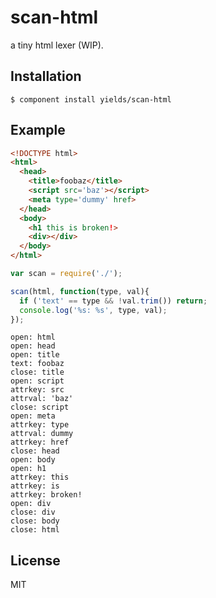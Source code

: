 
# scan-html

  a tiny html lexer (WIP).

## Installation

    $ component install yields/scan-html

## Example

```html
<!DOCTYPE html>
<html>
  <head>
    <title>foobaz</title>
    <script src='baz'></script>
    <meta type='dummy' href>
  </head>
  <body>
    <h1 this is broken!>
    <div></div>
  </body>
</html>
```

```js
var scan = require('./');

scan(html, function(type, val){
  if ('text' == type && !val.trim()) return;
  console.log('%s: %s', type, val);
});
```

```text
open: html
open: head
open: title
text: foobaz
close: title
open: script
attrkey: src
attrval: 'baz'
close: script
open: meta
attrkey: type
attrval: dummy
attrkey: href
close: head
open: body
open: h1
attrkey: this 
attrkey: is 
attrkey: broken!
open: div
close: div
close: body
close: html
```

## License

  MIT
